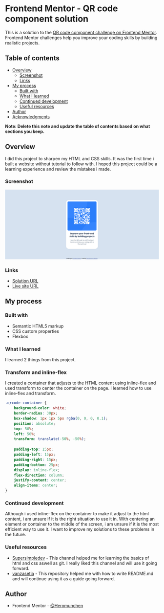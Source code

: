 # Frontend Mentor - QR code component solution

This is a solution to the [QR code component challenge on Frontend Mentor](https://www.frontendmentor.io/challenges/qr-code-component-iux_sIO_H). Frontend Mentor challenges help you improve your coding skills by building realistic projects. 

## Table of contents

- [Overview](#overview)
  - [Screenshot](#screenshot)
  - [Links](#links)
- [My process](#my-process)
  - [Built with](#built-with)
  - [What I learned](#what-i-learned)
  - [Continued development](#continued-development)
  - [Useful resources](#useful-resources)
- [Author](#author)
- [Acknowledgments](#acknowledgments)

**Note: Delete this note and update the table of contents based on what sections you keep.**

## Overview

I did this project to sharpen my HTML and CSS skills. It was the first time i built a website without tutorial to follow with. I hoped this project could be a learning experience and review the mistakes i made.

### Screenshot

![qr-code-screenshot](./screenshot.jpg)

### Links

- [Solution URL](https://www.frontendmentor.io/solutions/responsive-qr-code-using-inline-flexbox-eETiB6fo2W)
- [Live site URL](https://heromunchen.github.io/frontend-mentor-practice/)

## My process

### Built with

- Semantic HTML5 markup
- CSS custom properties
- Flexbox

### What I learned
I learned 2 things from this project.

### Transform and inline-flex
I created a container that adjusts to the HTML content using inline-flex and used transform to center the container on the page.
I learned how to use inline-flex and transform. 

```css
.qrcode-container {
    background-color: white;
    border-radius: 30px;
    box-shadow: 1px 1px 5px rgba(0, 0, 0, 0.1);
    position: absolute;
    top: 50%;
    left: 50%;
    transform: translate(-50%, -50%);

    padding-top: 15px;
    padding-left: 15px;
    padding-right: 15px;
    padding-bottom: 25px;
    display: inline-flex;
    flex-direction: column;
    justify-content: center;
    align-items: center;
}
```

### Continued development

Although i used inline-flex on the container to make it adjust to the html content, i am unsure if it is the right situation to use it in. With centering an element or container to the middle of the screen, i am unsure if it is the most efficient way to use it. I want to improve my solutions to these problems in the future.

### Useful resources

- [Supersimpledev](https://www.youtube.com/@SuperSimpleDev) - This channel helped me for learning the basics of html and css aswell as git. I really liked this channel and will use it going forward.
- [vanzasetia](https://github.com/vanzasetia/designo-multi-page-website#author) - This repository helped me with how to write README.md and will continue using it as a guide going forward.

## Author

- Frontend Mentor - [@Heromunchen](https://www.frontendmentor.io/profile/yourusername)